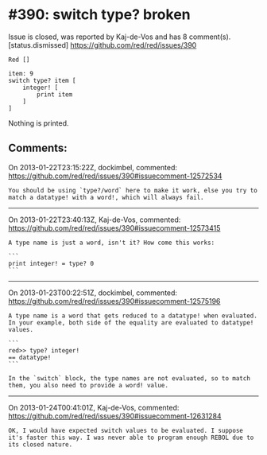 
#390: switch type? broken
================================================================================
Issue is closed, was reported by Kaj-de-Vos and has 8 comment(s).
[status.dismissed]
<https://github.com/red/red/issues/390>

```
Red []

item: 9
switch type? item [
    integer! [
        print item
    ]
]
```

Nothing is printed.



Comments:
--------------------------------------------------------------------------------

On 2013-01-22T23:15:22Z, dockimbel, commented:
<https://github.com/red/red/issues/390#issuecomment-12572534>

    You should be using `type?/word` here to make it work, else you try to match a datatype! with a word!, which will always fail.

--------------------------------------------------------------------------------

On 2013-01-22T23:40:13Z, Kaj-de-Vos, commented:
<https://github.com/red/red/issues/390#issuecomment-12573415>

    A type name is just a word, isn't it? How come this works:
    
    ```
    print integer! = type? 0
    ```

--------------------------------------------------------------------------------

On 2013-01-23T00:22:51Z, dockimbel, commented:
<https://github.com/red/red/issues/390#issuecomment-12575196>

    A type name is a word that gets reduced to a datatype! when evaluated. In your example, both side of the equality are evaluated to datatype! values.
    
    ```
    red>> type? integer!
    == datatype!
    ```
    
    In the `switch` block, the type names are not evaluated, so to match them, you also need to provide a word! value.

--------------------------------------------------------------------------------

On 2013-01-24T00:41:01Z, Kaj-de-Vos, commented:
<https://github.com/red/red/issues/390#issuecomment-12631284>

    OK, I would have expected switch values to be evaluated. I suppose it's faster this way. I was never able to program enough REBOL due to its closed nature.

